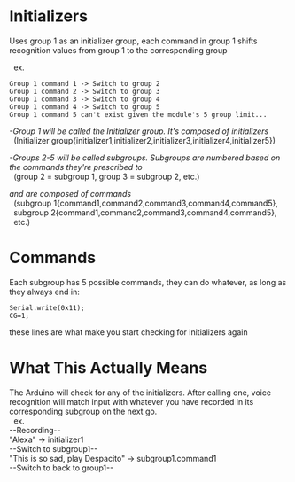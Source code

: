 # Initializers
Uses group 1 as an initializer group, each command in group 1 shifts recognition values from group 1 to the corresponding group

&nbsp; ex.
  
    Group 1 command 1 -> Switch to group 2
    Group 1 command 2 -> Switch to group 3
    Group 1 command 3 -> Switch to group 4
    Group 1 command 4 -> Switch to group 5
    Group 1 command 5 can't exist given the module's 5 group limit...
    
    
*-Group 1 will be called the Initializer group. It's composed of initializers* <br>
  &nbsp; (Initializer group{initializer1,initializer2,initializer3,initializer4,initializer5})

*-Groups 2-5 will be called subgroups. Subgroups are numbered based on the commands they're prescribed to* <br>
  &nbsp; (group 2 = subgroup 1, group 3 = subgroup 2, etc.)
  
*and are composed of commands* <br>
  &nbsp; (subgroup 1{command1,command2,command3,command4,command5}, <br>
  &nbsp; subgroup 2{command1,command2,command3,command4,command5}, <br>
  &nbsp; etc.)


# Commands
Each subgroup has 5 possible commands, they can do whatever, as long as they always end in:
```
Serial.write(0x11);
CG=1;
```
these lines are what make you start checking for initializers again

# What This Actually Means

The Arduino will check for any of the initializers. After calling one, voice recognition will match input with whatever you have recorded in its corresponding subgroup on the next go. <br>
&nbsp; ex.<br>
  --Recording--<br>
  "Alexa" -> initializer1<br>
  --Switch to subgroup1--<br>
  "This is so sad, play Despacito" -> subgroup1.command1<br>
  --Switch to back to group1--
